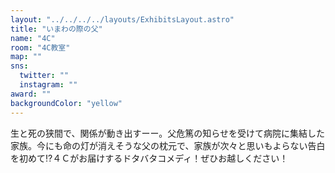 ```yaml
---
layout: "../../../../layouts/ExhibitsLayout.astro"
title: "いまわの際の父"
name: "4C"
room: "4C教室"
map: ""
sns:
  twitter: ""
  instagram: ""
award: ""
backgroundColor: "yellow"
---
```


生と死の狭間で、関係が動き出すーー。父危篤の知らせを受けて病院に集結した家族。今にも命の灯が消えそうな父の枕元で、家族が次々と思いもよらない告白を初めて⁉４Ｃがお届けするドタバタコメディ！ぜひお越しください！
